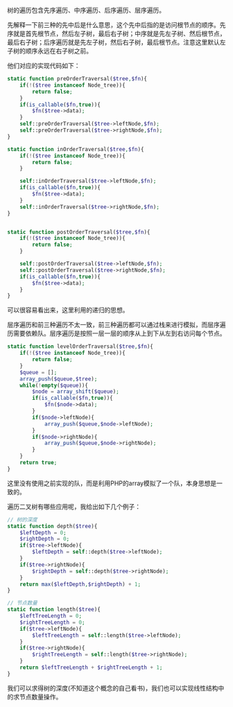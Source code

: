 树的遍历包含先序遍历、中序遍历、后序遍历、层序遍历。

先解释一下前三种的先中后是什么意思，这个先中后指的是访问根节点的顺序。先序就是首先根节点，然后左子树，最后右子树；中序就是先左子树、然后根节点，最后右子树；后序遍历就是先左子树，然后右子树，最后根节点。注意这里默认左子树的顺序永远在右子树之前。

他们对应的实现代码如下：

```php
static function preOrderTraversal($tree,$fn){
	if(!($tree instanceof Node_tree)){
		return false;
	}
	if(is_callable($fn,true)){
		$fn($tree->data);
	}
	self::preOrderTraversal($tree->leftNode,$fn);
	self::preOrderTraversal($tree->rightNode,$fn);
}

static function inOrderTraversal($tree,$fn){
	if(!($tree instanceof Node_tree)){
		return false;
	}

	self::inOrderTraversal($tree->leftNode,$fn);
	if(is_callable($fn,true)){
		$fn($tree->data);
	}
	self::inOrderTraversal($tree->rightNode,$fn);
}


static function postOrderTraversal($tree,$fn){
	if(!($tree instanceof Node_tree)){
		return false;
	}

	self::postOrderTraversal($tree->leftNode,$fn);
	self::postOrderTraversal($tree->rightNode,$fn);
	if(is_callable($fn,true)){
		$fn($tree->data);
	}
}
```

可以很容易看出来，这里利用的递归的思想。

层序遍历和前三种遍历不太一致，前三种遍历都可以通过栈来进行模拟，而层序遍历需要依赖队。层序遍历是按照一层一层的顺序从上到下从左到右访问每个节点。

```php
static function levelOrderTraversal($tree,$fn){
	if(!($tree instanceof Node_tree)){
		return false;
	}
	$queue = [];
	array_push($queue,$tree);
	while(!empty($queue)){
		$node = array_shift($queue);
		if(is_callable($fn,true)){
			$fn($node->data);
		}
		if($node->leftNode){
			array_push($queue,$node->leftNode);
		}
		if($node->rightNode){
			array_push($queue,$node->rightNode);
		}
	}
	return true;
}
```

这里没有使用之前实现的队，而是利用PHP的array模拟了一个队，本身思想是一致的。

遍历二叉树有哪些应用呢，我给出如下几个例子：

```php
// 树的深度
static function depth($tree){
	$leftDepth = 0;
	$rightDepth = 0;
	if($tree->leftNode){
		$leftDepth = self::depth($tree->leftNode);
	}
	if($tree->rightNode){
		$rightDepth = self::depth($tree->rightNode);
	}
	return max($leftDepth,$rightDepth) + 1;
}

// 节点数量
static function length($tree){
	$leftTreeLength = 0;
	$rightTreeLength = 0;
	if($tree->leftNode){
		$leftTreeLength = self::length($tree->leftNode);
	}
	if($tree->rightNode){
		$rightTreeLength = self::length($tree->rightNode);
	}
	return $leftTreeLength + $rightTreeLength + 1;
}
```

我们可以求得树的深度(不知道这个概念的自己看书)，我们也可以实现线性结构中的求节点数量操作。
